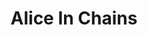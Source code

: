 ---
title: "Alice In Chains"
summary: "Alternative Rock band formed in Seattle, Washington . Vocalist Layne Staley was found dead in his apartment on April 5th, 2002. William DuVall replaced Staley on vocals when the remainder of the band reunited in 2005. Current lineup: William DuVall - vocals Jerry Cantrell - guitars, vocals Sean Kinney - drums, percussion Mike Inez - bass, guitar"
image: "alice-in-chains.jpg"
apple_music_artist_url: "https://music.apple.com/gb/artist/alice-in-chains/462221"
---